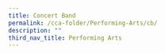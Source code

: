 ```yaml
---
title: Concert Band
permalink: /cca-folder/Performing-Arts/cb/
description: ""
third_nav_title: Performing Arts
---
```

